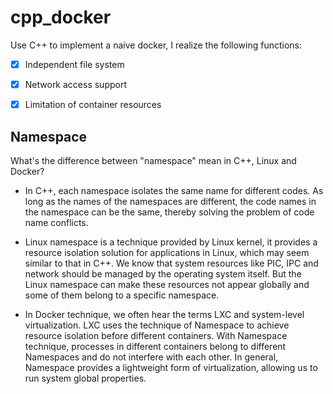 # cpp_docker
Use C++ to implement a naive docker, I realize the following functions:

- [x] Independent file system

- [x] Network access support

- [x] Limitation of container resources

## Namespace
What's the difference between "namespace" mean in C++, Linux and Docker?

* In C++, each namespace isolates the same name for different codes. As long as the names of the namespaces are different, the code names in the namespace can be the same, thereby solving the problem of code name conflicts.

* Linux namespace is a technique provided by Linux kernel, it provides a resource isolation solution for applications in Linux, which may seem similar to that in C++. We know that system resources like PIC, IPC and network should be managed by the operating system itself. But the Linux namespace can make these resources not appear globally and some of them belong to a specific namespace.

* In Docker technique, we often hear the terms LXC and system-level virtualization. LXC uses the technique of Namespace to achieve resource isolation before different containers. With Namespace technique, processes in different containers belong to different Namespaces and do not interfere with each other. In general, Namespace provides a lightweight form of virtualization, allowing us to run system global properties.

